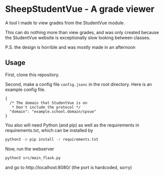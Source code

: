 # SheepStudentVue - A grade viewer

A tool I made to view grades from the StudentVue module.

This can do nothing more than view grades, and was only created because the
StudentVue website is exceptionally slow looking between classes.

P.S. the design is horrible and was mostly made in an afternoon

## Usage

First, clone this repository.

Second, make a config file `config.jsonc` in the root directory. Here is an
example config file.
```jsonc
{
  /* The domain that StudentVue is on
   * Don't include the protocol */
  "domain": "example.school.domain/spvue"
}
```

You also will need Python (and pip) as well as the requirements in
requirements.txt, which can be installed by
```sh
python3 -m pip install -r requirements.txt
```

Now, run the webserver
```sh
python3 src/main_flask.py
```

and go to http://localhost:8080/ (the port is hardcoded, sorry)
